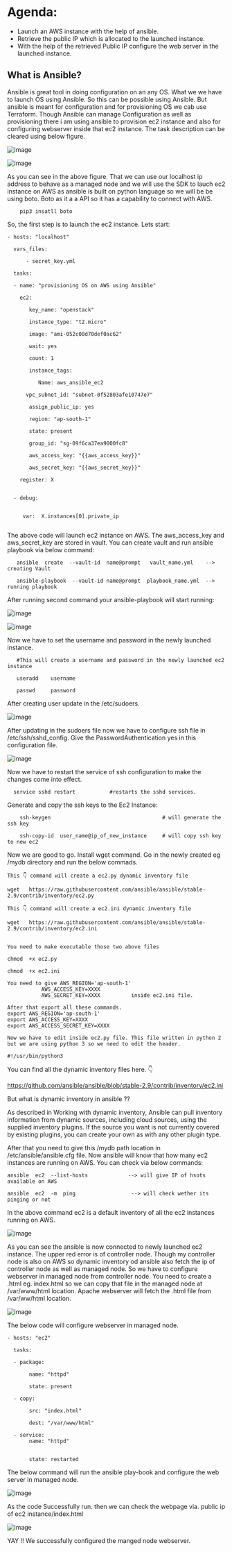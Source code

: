 # Agenda:

 - Launch an AWS instance with the help of ansible.
 - Retrieve the public IP which is allocated to the launched instance.
 - With the help of the retrieved Public IP configure the web server in the launched instance.

## What is Ansible?

 Ansible is great tool in doing configuration on an any OS. What we we have to launch OS using Ansible. So this can be possible using Ansible. But ansible is meant for configuration and for provisioning OS we cab use Terraform. Though Ansible can manage Configuration as well as provisioning there i am using ansible to provision ec2 instance and also for configuring webserver inside that ec2 instance. The task description can be cleared using below figure.
 
![image](https://user-images.githubusercontent.com/92631457/188576261-669a9b32-c67c-40bf-a719-61ca9ba4ae0b.png)

![image](https://user-images.githubusercontent.com/92631457/188576297-09958e3b-a296-4ddd-8d15-e610d85243c6.png)

As you can see in the above figure. That we can use our localhost ip address to behave as a managed node and we will use the SDK to lauch ec2 instance on AWS as ansible is built on python language so we will be be using boto. Boto as it a a API so it has a capability to connect with AWS. 

```
    pip3 insatll boto
 ```

So, the first step is to launch the ec2 instance. Lets start:

```
- hosts: "localhost"

  vars_files:

      - secret_key.yml

  tasks:

  - name: "provisioning OS on AWS using Ansible"

    ec2:

       key_name: "openstack"

       instance_type: "t2.micro"

       image: "ami-052c08d70def0ac62"

       wait: yes

       count: 1

       instance_tags:

          Name: aws_ansible_ec2
 
      vpc_subnet_id: "subnet-0f52803afe10747e7"

       assign_public_ip: yes
 
       region: "ap-south-1"

       state: present

       group_id: "sg-09f6ca37ea9000fc8"

       aws_access_key: "{{aws_access_key}}"

       aws_secret_key: "{{aws_secret_key}}"

    register: X


  - debug:
  

     var:  X.instances[0].private_ip
     
  ```
  
  The above code will launch ec2 instance on AWS. The aws_access_key and aws_secret_key are stored in vault. 
  You can create vault and run ansible playbook via below command:
  
  ``` 
     ansible  create  --vault-id  name@prompt   vault_name.yml    --> creating Vault

     ansible-playbook  --vault-id name@prompt  playbook_name.yml  --> running playbook
 ```
 
 After running second command your ansible-playbook will start running:
 
 ![image](https://user-images.githubusercontent.com/92631457/188579882-8b2a12cd-924e-412e-8403-a04f06ba55e5.png)
 
 ![image](https://user-images.githubusercontent.com/92631457/188580092-7b3432d8-e32c-4b56-a8d6-fab810a88de0.png)
 
 Now we have to set the username and password in the newly launched instance.
 
 ```
    #This will create a username and password in the newly launched ec2 instance

    useradd    username

    passwd     password
```
After creating user update in the /etc/sudoers.

![image](https://user-images.githubusercontent.com/92631457/188581113-b23dc3b3-d019-4289-9d2a-4c329465f5de.png)

After updating in the sudoers file now we have to configure ssh file in /etc/ssh/sshd_config. Give the PasswordAuthentication yes in this configuration file.

![image](https://user-images.githubusercontent.com/92631457/188581243-3a527e23-1a0e-4f01-b2dd-69edca4564b3.png)

Now we have to restart the service of ssh configuration to make the changes come into effect.

```
  service sshd restart           #restarts the sshd services.
```

Generate and copy the ssh keys to the Ec2 Instance:

```
    ssh-keygen                                    # will generate the ssh key

    ssh-copy-id  user_name@ip_of_new_instance     # will copy ssh key to new ec2
```

Now we are good to go. Install wget command. Go in the newly created eg /mydb directory and run the below commads.


    This 👇 command will create a ec2.py dynamic inventory file 

    wget   https://raw.githubusercontent.com/ansible/ansible/stable-2.9/contrib/inventory/ec2.py

    This 👇 command will create a ec2.ini dynamic inventory file

    wget   https://raw.githubusercontent.com/ansible/ansible/stable-2.9/contrib/inventory/ec2.ini


    You need to make executable those two above files

    chmod  +x ec2.py 

    chmod  +x ec2.ini

    You need to give AWS_REGION='ap-south-1' 
               AWS_ACCESS_KEY=XXXX
               AWS_SECRET_KEY=XXXX          inside ec2.ini file.

    After that export all these commands.
    export AWS_REGION='ap-south-1'
    export AWS_ACCESS_KEY=XXXX
    export AWS_ACCESS_SECRET_KEY=XXXX

    Now we have to edit inside ec2.py file. This file written in python 2 but we are using python 3 so we need to edit the header.

    #!/usr/bin/python3


You can find all the dynamic inventory files here. 👇

https://github.com/ansible/ansible/blob/stable-2.9/contrib/inventory/ec2.ini

But what is dynamic inventory in ansible ??

As described in Working with dynamic inventory, Ansible can pull inventory information from dynamic sources, including cloud sources, using the supplied inventory plugins. If the source you want is not currently covered by existing plugins, you can create your own as with any other plugin type.

After that you need to give this /mydb path location in /etc/ansible/ansible.cfg file. Now ansible will know that how many ec2 instances are running on AWS. You can check via below commands:

    ansible  ec2  --list-hosts             --> will give IP of hsots available on AWS

    ansible  ec2  -m  ping                  --> will check wether its pinging or not
    
    
In the above command ec2 is a default inventory of all the ec2 instances running on AWS.

![image](https://user-images.githubusercontent.com/92631457/188583622-3de770d2-8156-4478-9c14-307eed4cf67e.png)

As you can see the ansible is now connected to newly launched ec2 instance. The upper red error is of controller node. Though my controller node is also on AWS so dynamic inventory od ansible also fetch the ip of controller node as well as managed node. So we have to configure webserver in managed node from controller node. You need to create a .html eg. index.html so we can copy that file in the managed node at /var/www/html location. Apache webserver will fetch the .html file from /var/ww/html location.

![image](https://user-images.githubusercontent.com/92631457/188584428-3b32607e-b04d-407a-93fa-ca1acdceb301.png)

The below code will configure webserver in managed node.


    - hosts: "ec2"

      tasks:

      - package:

           name: "httpd"

           state: present

      - copy:

           src: "index.html"

           dest: "/var/www/html"

      - service:
           name: "httpd"


           state: restarted
           
 The below command will run the ansible play-book and configure the web server in managed node.
 
 ![image](https://user-images.githubusercontent.com/92631457/188584968-5c05be68-987e-47b4-8f78-30f5cbe7d0ad.png)


As the code Successfully run. then we can check the webpage via. public ip of ec2 instance/index.html

![image](https://user-images.githubusercontent.com/92631457/188585597-8bbd6778-59dd-462a-ba9f-51e94c6861ee.png)

YAY !! We successfully configured the manged node webserver.
 
 




